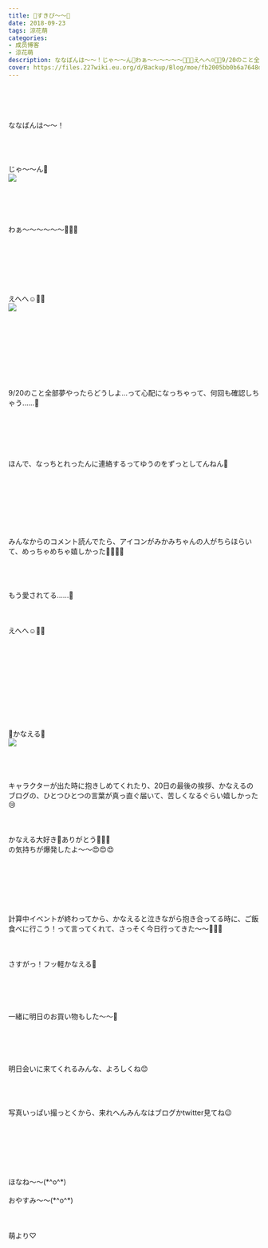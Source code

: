 ```yaml
---
title: 🌷すきぴ〜〜🐥
date: 2018-09-23
tags: 涼花萌
categories: 
- 成员博客
- 涼花萌
description: ななばんは〜〜！じゃ〜〜ん💓わぁ〜〜〜〜〜〜💓💓💓えへへ☺️💓💓9/20のこと全部夢やったらどうしよ…って心配になっちゃって、何回も確認...
cover: https://files.227wiki.eu.org/d/Backup/Blog/moe/fb2005bb0b6a7648db641a9e308e5.jpg 
---
```

<div class="blog_detail__main">
<br/>
<br/>
<br/>
<br/>
ななばんは〜〜！<br/>
<br/>
<br/>
<br/>
<br/>
じゃ〜〜ん💓<br/>
<img src="https://files.227wiki.eu.org/d/Backup/Blog/moe/fb2005bb0b6a7648db641a9e308e5.jpg"><br/>
<br/>
<br/>
<br/>
<br/>
<br/>
わぁ〜〜〜〜〜〜💓💓💓<br/>
<br/>
<br/>
<br/>
<br/>
<br/>
<br/>
<br/>
えへへ☺️💓💓<br/>
<img src="https://files.227wiki.eu.org/d/Backup/Blog/moe/fb2005bb0b6a7648db641a9e308e5-01.jpg"><br/>
<br/>
<br/>
<br/>
<br/>
<br/>
<br/>
<br/>
<br/>
<br/>
9/20のこと全部夢やったらどうしよ…って心配になっちゃって、何回も確認しちゃう……🙈<br/>
<br/>
<br/>
<br/>
<br/>
<br/>
<br/>
ほんで、なっちとれったんに連絡するってゆうのをずっとしてんねん🙈<br/>
<br/>
<br/>
<br/>
<br/>
<br/>
<br/>
<br/>
<br/>
みんなからのコメント読んでたら、アイコンがみかみちゃんの人がちらほらいて、めっちゃめちゃ嬉しかった🙈💓💓💓<br/>
<br/>
<br/>
<br/>
<br/>
もう愛されてる……💓<br/>
<br/>
<br/>
<br/>
えへへ☺️💓💓<br/>
<br/>
<br/>
<br/>
<br/>
<br/>
<br/>
<br/>
<br/>
<br/>
<br/>
<br/>
🌷かなえる🌷<br/>
<img src="https://files.227wiki.eu.org/d/Backup/Blog/moe/fb2005bb0b6a7648db641a9e308e5-02.jpg"><br/>
<br/>
<br/>
<br/>
<br/>
キャラクターが出た時に抱きしめてくれたり、20日の最後の挨拶、かなえるのブログの、ひとつひとつの言葉が真っ直ぐ届いて、苦しくなるぐらい嬉しかった😢<br/>
<br/>
<br/>
<br/>
かなえる大好き💓ありがとう💓💓💓<br/>
の気持ちが爆発したよ〜〜😍😍😍<br/>
<br/>
<br/>
<br/>
<br/>
<br/>
<br/>
<br/>
計算中イベントが終わってから、かなえると泣きながら抱き合ってる時に、ご飯食べに行こう！って言ってくれて、さっそく今日行ってきた〜〜💓💓💓<br/>
<br/>
<br/>
<br/>
さすがっ！フッ軽かなえる🌷<br/>
<br/>
<br/>
<br/>
<br/>
<br/>
一緒に明日のお買い物もした〜〜💓<br/>
<br/>
<br/>
<br/>
<br/>
<br/>
明日会いに来てくれるみんな、よろしくね😊<br/>
<br/>
<br/>
<br/>
<br/>
写真いっぱい撮っとくから、来れへんみんなはブログかtwitter見てね😉<br/>
<br/>
<br/>
<br/>
<br/>
<br/>
<br/>
<br/>
ほなね〜〜(*^o^*)<br/>
<br/>
おやすみ〜〜(*^o^*)<br/>
<br/>
<br/>
<br/>
萌より♡
<!--twitter-->

<!--//twitter-->
</img></img></img></div>